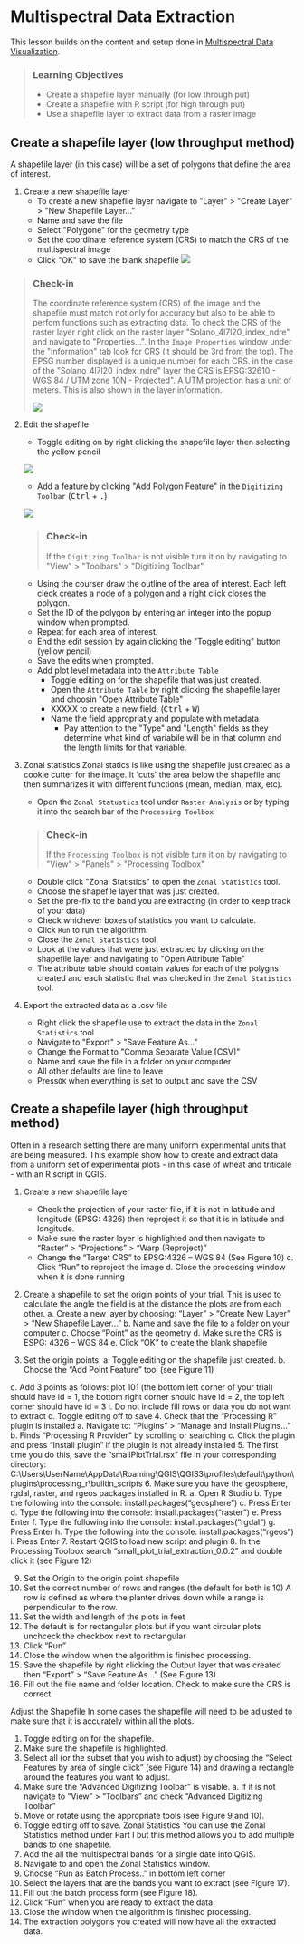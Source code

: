 # Multispectral Data Extraction

This lesson builds on the content and setup done in [Multispectral Data Visualization](01-multispectral-data-visualization.md).

> ### Learning Objectives
>
> * Create a shapefile layer manually (for low through put)
> * Create a shapefile with R script (for high through put)
> * Use a shapefile layer to extract data from a raster image

## Create a shapefile layer (low throughput method)

A shapefile layer (in this case) will be a set of polygons that define the area of interest. 

1. Create a new shapefile layer
	+ To create a new shapefile layer navigate to "Layer" > "Create Layer" > "New Shapefile Layer..."
	+ Name and save the file
	+ Select "Polygone" for the geometry type
	+ Set the coordinate reference system (CRS) to match the CRS of the multispectral image
	+ Click "OK" to save the blank shapefile
	![](/img/create-shape-file.png)

> ### Check-in
>
> The coordinate reference system (CRS) of the image and the shapefile must match not only for accuracy but also to be able to perfom functions such as extracting data. To check the CRS of the raster layer right click on the raster layer "Solano_4l7l20_index_ndre" and navigate to "Properties...". In the `Image Properties` window under the "Information" tab look for CRS (it should be 3rd from the top). The EPSG number displayed is a unique number for each CRS. in the case of the "Solano_4l7l20_index_ndre" layer the CRS is EPSG:32610 - WGS 84 / UTM zone 10N - Projected". A UTM projection has a unit of meters. This is also shown in the layer information. 
>
> ![](/img/crs-check-in.png)

2. Edit the shapefile

	+ Toggle editing on by right clicking the shapefile layer then selecting the yellow pencil

	![](/img/toggle-editing.png)

	+ Add a feature by clicking "Add Polygon Feature" in the `Digitizing Toolbar` (<kbd>Ctrl</kbd> + <kbd>.</kbd>)

	![](/img/add-polygon-feature.png)

	> ### Check-in
	>
	> If the `Digitizing Toolbar` is not visible turn it on by navigating to "View" > "Toolbars" > "Digitizing Toolbar"

	+ Using the courser draw the outline of the area of interest. Each left cleck creates a node of a polygon and a right click closes the polygon.
	+ Set the ID of the polygon by entering an integer into the popup window when prompted. 
	+ Repeat for each area of interest.
	+ End the edit session by again clicking the "Toggle editing" button (yellow pencil)
	+ Save the edits when prompted.
	+ Add plot level metadata into the `Attribute Table`
		+ Toggle editing on for the shapefile that was just created.
		+ Open the `Attribute Table` by  right clicking the shapefile layer and choosin "Open Attribute Table"
		+  XXXXX to create a new field. (<kbd>Ctrl</kbd> + <kbd>W</kbd>)
		+ Name the field appropriatly and populate with metadata
			+ Pay attention to the "Type" and "Length" fields as they determine what kind of variabile will be in that column and the length limits for that variable. 

3. Zonal statistics
Zonal statics is like using the shapefile just created as a cookie cutter for the image. It 'cuts' the area below the shapefile and then summarizes it with different functions (mean, median, max, etc).

	+ Open the `Zonal Statustics` tool under `Raster Analysis` or by typing it into the search bar of the `Processing Toolbox`

	> ### Check-in
	>
	> If the `Processing Toolbox` is not visible turn it on by navigating to "View" > "Panels" > "Processing Toolbox"

	+ Double click "Zonal Statistics" to open the `Zonal Statistics` tool. 
	+ Choose the shapefile layer that was just created. 
	+ Set the pre-fix to the band you are extracting (in order to keep track of your data)
	+ Check whichever boxes of statistics you want to calculate. 
	+ Click `Run` to run the algorithm.
	+ Close the `Zonal Statistics` tool. 
	+ Look at the values that were just extracted by clicking on the shapefile layer and navigating to "Open Attribute Table"
	+ The attribute table should contain values for each of the polygns created and each statistic that was checked in the `Zonal Statistics` tool. 

4. Export the extracted data as a .csv file
	+ Right click the shapefile use to extract the data in the `Zonal Statistics` tool
	+ Navigate to "Export" > "Save Feature As…"
	+ Change the Format to "Comma Separate Value [CSV]"
	+ Name and save the file in a folder on your computer
	+ All other defaults are fine to leave
	+ Press`OK` when everything is set to output and save the CSV




## Create a shapefile layer (high throughput method)

Often in a research setting there are many uniform experimental units that are being measured. This example show how to create and extract data from a uniform set of experimental plots - in this case of wheat and triticale - with an R script in QGIS. 

1. Create a new shapefile layer
	+ Check the projection of your raster file, if it is not in latitude and longitude (EPSG: 4326) then reproject it so that it is in latitude and longitude. 
	+ Make sure the raster layer is highlighted and then navigate to “Raster” > “Projections” > “Warp (Reproject)”
	+ Change the “Target CRS” to EPSG:4326 – WGS 84 (See Figure 10)
	c.	Click “Run” to reproject the image
d.	Close the processing window when it is done running

2.	Create a shapefile to set the origin points of your trial. This is used to calculate the angle the field is at the distance the plots are from each other.
a.	Create a new layer by choosing: “Layer” > “Create New Layer” > “New Shapefile Layer…”
b.	Name and save the file to a folder on your computer
c.	Choose “Point” as the geometry
d.	Make sure the CRS is ESPG: 4326 – WGS 84
e.	Click “OK” to create the blank shapefile
3.	Set the origin points.
a.	Toggle editing on the shapefile just created. 
b.	Choose the “Add Point Feature” tool (see Figure 11)

c.	Add 3 points as follows: plot 101 (the bottom left corner of your trial) should have id = 1, the bottom right corner should have id = 2, the top left corner should have id = 3
i.	Do not include fill rows or data you do not want to extract
d.	Toggle editing off to save
4.	Check that the “Processing R” plugin is installed
a.	Navigate to: “Plugins” > “Manage and Install Plugins…”
b.	Finds “Processing R Provider” by scrolling or searching
c.	Click the plugin and press “Install plugin” if the plugin is not already installed
5.	The first time you do this, save the “smallPlotTrial.rsx” file in your corresponding directory:
C:\Users\UserName\AppData\Roaming\QGIS\QGIS3\profiles\default\python\plugins\processing_r\builtin_scripts
6.	Make sure you have the geosphere, rgdal, raster, and rgeos packages installed in R.
a.	Open R Studio
b.	Type the following into the console: install.packages(“geosphere”)
c.	Press Enter
d.	Type the following into the console: install.packages(“raster”)
e.	Press Enter
f.	Type the following into the console: install.packages(“rgdal”)
g.	Press Enter
h.	Type the following into the console: install.packages(“rgeos”)
i.	Press Enter
7.	Restart QGIS to load new script and plugin
8.	In the Processing Toolbox search “small_plot_trial_extraction_0.0.2” and double click it (see Figure 12)

9.	Set the Origin to the origin point shapefile
10.	Set the correct number of rows and ranges (the default for both is 10) 
A row is defined as where the planter drives down while a range is perpendicular to the row.
11.	Set the width and length of the plots in feet
12.	The default is for rectangular plots but if you want circular plots unchceck the checkbox next to rectangular
13.	Click “Run” 
14.	Close the window when the algorithm is finished processing.
15.	Save the shapefile by right clicking the Output layer that was created then “Export” > “Save Feature As…” (See Figure 13)
16.	Fill out the file name and folder location. Check to make sure the CRS is correct. 

Adjust the Shapefile
In some cases the shapefile will need to be adjusted to make sure that it is accurately within all the plots. 
1.	Toggle editing on for the shapefile.
2.	Make sure the shapefile is highlighted. 
3.	Select all (or the subset that you wish to adjust) by choosing the “Select Features by area of single click” (see Figure 14) and drawing a rectangle around the features you want to adjust.
4.	Make sure the “Advanced Digitizing Toolbar” is visable.
a.	If it is not navigate to “View” > “Toolbars”  and check “Advanced Digitizing Toolbar”
5.	Move or rotate using the appropriate tools (see Figure 9 and 10).
6.	Toggle editing off to save. 
Zonal Statistics
You can use the Zonal Statistics method under Part I but this method allows you to add multiple bands to one shapefile. 
1.	Add the all the multispectral bands for a single date into QGIS. 
2.	Navigate to and open the Zonal Statistics window. 
3.	Choose “Run as Batch Process..” in bottom left corner
4.	Select the layers that are the bands you want to extract (see Figure 17).
5.	Fill out the batch process form (see Figure 18).
6.	Click “Run” when you are ready to extract the data
7.	Close the window when the algorithm is finished processing. 
8.	The extraction polygons you created will now have all the extracted data.










